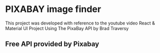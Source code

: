 # PIXABAY image finder

This project was developed with reference to the youtube video React & Material UI Project Using The PixaBay API by Brad Traversy

## Free API provided by Pixabay
